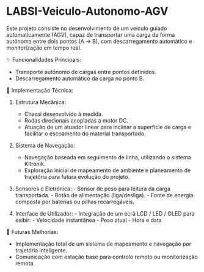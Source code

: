 # LABSI-Veiculo-Autonomo-AGV
Este projeto consiste no desenvolvimento de um veículo guiado automaticamente (AGV), capaz de transportar uma carga de forma autónoma entre dois pontos (A → B), com descarregamento automático e monitorização em tempo real.

✨ Funcionalidades Principais:
- Transporte autónomo de cargas entre pontos definidos.
- Descarregamento automático da carga no ponto B.

🔧 Implementação Técnica:
  1. Estrutura Mecânica:
     - Chassi desenvolvido à medida.
     - Rodas direcionais acopladas a motor DC.
     - Atuação de um atuador linear para inclinar a superfície de carga e facilitar o escoamento do material transportado.

  2. Sistema de Navegação:
     - Navegação baseada em seguimento de linha, utilizando o sistema Kitronik.
     - Exploração inicial de mapeamento de ambiente e planeamento de trajetória para futura evolução do projeto.

  3. Sensores e Eletrónica:
    - Sensor de peso para leitura da carga transportada.
    - Botão de alimentação (liga/desliga).
    - Fonte de energia composta por baterias ou pilhas recarregáveis.

  5. Interface de Utilizador:
    - Integração de um ecrã LCD / LED / OLED para exibir:
    - Velocidade instantânea
    - Peso atual
    - Hora e data

🚀 Futuras Melhorias:
  - Implementação total de um sistema de mapeamento e navegação por trajetória inteligente.
  - Comunicação com estação base para controlo remoto ou monitorização remota.
